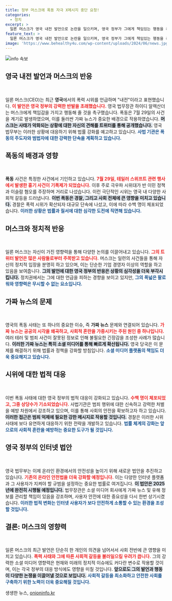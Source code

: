 ```yaml
---
title: 정부 머스크에 폭동 자극 X메시지 중단 요청!
categories:
  - 정치
excerpt: >
  일론 머스크가 영국 내전 발언으로 논란을 일으키며, 영국 정부가 그에게 책임있는 행동을 촉구했다. 극우파 시위가 계속되는 가운데, 머스크의 발언은 소셜 미디어와 정치적 긴장을 더욱 고조시키고 있다.
feature_text: >
  일론 머스크가 영국 내전 발언으로 논란을 일으키며, 영국 정부가 그에게 책임있는 행동을 촉구했다. 극우파 시위가 계속되는 가운데, 머스크의 발언은 소셜 미디어와 정치적 긴장을 더욱 고조시키고 있다.
image: 'https://www.behealthy4u.com/wp-content/uploads/2024/06/news.jpg'
---
```


<p><img src="https://www.behealthy4u.com/wp-content/uploads/2024/06/news.jpg" alt="info 속보" /></p>

<h2 data-ke-size="size26">영국 내전 발언과 머스크의 반응</h2>

<p data-ke-size="size16">&nbsp;</p>

<p>일론 머스크(CEO)는 최근 <strong>영국</strong>에서의 폭력 시위를 언급하며 "내전"이라고 표현했습니다. <b><span style="color: #ee2323;">이 발언은 영국 정부의 강력한 반발을 초래했습니다.</span></b> 영국 법무장관 하이디 알렉산더는 머스크에게 책임감을 가지고 행동해 줄 것을 촉구했습니다. 폭동은 7월 29일의 사건을 계기로 발생하였으며, 이를 둘러싼 가짜 뉴스가 중요한 배경으로 작용하였습니다. <b><span style="background-color: #21538527;">머스크는 사태가 악화되는 상황에 대한 자신의 견해를 트위터를 통해 공개했습니다.</span></b> 영국 법무부는 이러한 상황에 대응하기 위해 법률 강화를 예고하고 있습니다. <b><span style="color: #1a5490;">사법 기관은 폭동의 주도자와 범법자에 대한 강력한 단속을 계획하고 있습니다.</span></b></p>

<h2 data-ke-size="size26">폭동의 배경과 영향</h2>

<p data-ke-size="size16">&nbsp;</p>

<p><strong>폭동</strong> 사건은 특정한 사건에서 기인하고 있습니다. <b><span style="color: #ee2323;">7월 29일, 테일러 스위프트 관련 행사에서 발생한 흉기 사건이 기폭제가 되었습니다.</span></b> 이후 주로 극우파 시위대가 반 이민 정책과 이슬람 혐오를 주장하며 거리로 나섰습니다. 이런 극단적인 시위는 영국 내 다양한 사회적 갈등을 드러냅니다. <b><span style="background-color: #21538527;">이번 폭동은 경찰, 그리고 사회 전체에 큰 영향을 미치고 있습니다.</span></b> 경찰은 폭력 시위가 확산되자 대규모 단속에 나섰고, 이에 따라 수백 명이 체포되었습니다. <b><span style="color: #1a5490;">이러한 상황은 법률과 질서에 대한 심각한 도전에 직면해 있습니다.</span></b></p>

<h2 data-ke-size="size26">머스크와 정치적 반응</h2>

<p data-ke-size="size16">&nbsp;</p>

<p>일론 머스크는 자신이 가진 영향력을 통해 다양한 논의를 이끌어내고 있습니다. <b><span style="color: #ee2323;">그의 트위터 발언은 많은 사람들로부터 주목받고 있습니다.</span></b> 머스크는 일련의 사건들을 통해 자신의 정치적 입장을 분명히 하고 있으며, 이는 단순한 기업 경영자 이상의 역할을 하고 있음을 보여줍니다. <b><span style="background-color: #21538527;">그의 발언에 대한 영국 정부의 반응은 상황의 심각성을 더욱 부각시킵니다.</span></b> 정치권에서는 그에 대한 언급을 피하는 경향을 보이고 있지만, <b><span style="color: #1a5490;">그의 폭넓은 팔로워와 영향력은 무시할 수 없는 요소입니다.</span></b></p>

<h2 data-ke-size="size26">가짜 뉴스의 문제</h2>

<p data-ke-size="size16">&nbsp;</p>

<p>영국의 폭동 사태는 또 하나의 중요한 이슈, 즉 <strong>가짜 뉴스</strong> 문제와 연결되어 있습니다. <b><span style="color: #ee2323;">가짜 뉴스는 공공의 시각을 왜곡하고, 사회적 혼란을 가중시키는 주된 원인 중 하나입니다.</span></b> 여러 테러 및 범죄 사건이 잘못된 정보로 인해 불필요한 긴장감을 조성한 사례가 많습니다. <b><span style="background-color: #21538527;">이러한 가짜 뉴스는 특히 소셜 미디어를 통해 빠르게 확산됩니다.</span></b> 영국 당국은 이 문제를 해결하기 위해 법률과 정책을 강화할 방침입니다. <b><span style="color: #1a5490;">소셜 미디어 플랫폼의 책임도 더욱 중요해지고 있습니다.</span></b></p>

<h2 data-ke-size="size26">시위에 대한 법적 대응</h2>

<p data-ke-size="size16">&nbsp;</p>

<p>이번 폭동 사태에 대한 영국 정부의 법적 대응이 강화되고 있습니다. <b><span style="color: #ee2323;">수백 명이 체포되었고, 그중 상당수가 기소되었습니다.</span></b> 사법기관은 범죄 행위에 대한 신속하고 강력한 처벌을 예방 차원에서 강조하고 있으며, 이를 통해 사회의 안전을 확보하고자 하고 있습니다. <b><span style="background-color: #21538527;">이러한 접근은 범죄 억제에 필요한 강한 메시지로 작용할 것입니다.</span></b> 경찰은 이러한 시위사태에 보다 유연하게 대응하기 위한 전략을 개발하고 있습니다. <b><span style="color: #1a5490;">법률 체계의 강화는 앞으로의 사회적 혼란을 예방하는 중요한 도구가 될 것입니다.</span></b></p>

<h2 data-ke-size="size26">영국 정부의 인터넷 법안</h2>

<p data-ke-size="size16">&nbsp;</p>

<p>영국 법무부는 이제 온라인 환경에서의 안전성을 높이기 위해 새로운 법안을 추진하고 있습니다. <b><span style="color: #ee2323;">기존의 온라인 안전법을 더욱 강화할 예정입니다.</span></b> 이는 다양한 인터넷 플랫폼과 그 사용자가 지켜야 할 규범을 설정하는 중요한 법률로 여겨집니다. <b><span style="background-color: #21538527;">이 법안은 2025년에 완전히 시행될 예정입니다.</span></b> 법무장관은 소셜 미디어 회사에게 가짜 뉴스 및 유해 정보를 관리할 책임이 있음을 강조하며, 사용자 안전에 대한 중요성을 다시 한번 상기시켰습니다. <b><span style="color: #1a5490;">이러한 법적 변화는 인터넷 사용자가 보다 안전하게 소통할 수 있는 환경을 조성할 것입니다.</span></b></p>

<h2 data-ke-size="size26">결론: 머스크의 영향력</h2>

<p data-ke-size="size16">&nbsp;</p>

<p>일론 머스크의 최근 발언은 단순히 한 개인의 의견을 넘어서서 사회 전반에 큰 영향을 미치고 있습니다. <b><span style="color: #ee2323;">폭력 사태와 그에 따른 사회적 갈등을 불러일으킬 우려가 큽니다.</span></b> 그의 강력한 소셜 미디어 영향력은 현재와 미래의 정치적 이슈에도 커다란 변수로 작용할 것이며, 이는 각국 정부의 대응 방식에도 영향을 미칠 것입니다. <b><span style="background-color: #21538527;">앞으로도 그의 발언과 행동이 다양한 논쟁을 이끌어낼 것으로 보입니다.</span></b> <b><span style="color: #1a5490;">사회적 갈등을 최소화하고 안전한 사회를 구축하기 위한 노력이 더욱 중요해질 것입니다.</span></b></p>
생생한 뉴스, <a href="https://onioninfo.kr" rel="dofollow">onioninfo.kr</a>



